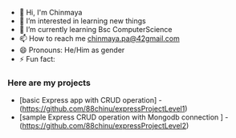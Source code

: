 - 👋 Hi, I'm Chinmaya
- 👀 I’m interested in learning new things
- 🌱 I’m currently learning Bsc ComputerScience
- 📫 How to reach me chinmaya.pa@42gmail.com
- 😄 Pronouns: He/Him as gender
- ⚡ Fun fact: 

### Here are my projects
- [basic Express app with CRUD operation] -(https://github.com/88chinu/expressProjectLevel1)
- [sample Express CRUD operation with Mongodb connection ] - (https://github.com/88chinu/expressProjectLevel2)
<!---
88chinu/88chinu is a ✨ special ✨ repository because its `README.md` (this file) appears on your GitHub profile.
You can click the Preview link to take a look at your changes.
--->
